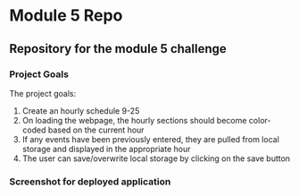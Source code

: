 # Module 5 Repo

## Repository for the module 5 challenge

### Project Goals 

The project goals:
  1. Create an hourly schedule 9-25
  2. On loading the webpage, the hourly sections should become color-coded based on the current hour
  3. If any events have been previously entered, they are pulled from local storage and displayed in the appropriate hour
  4. The user can save/overwrite local storage by clicking on the save button



### Screenshot for deployed application